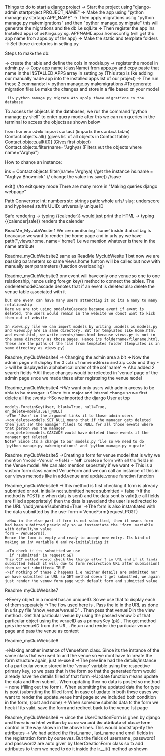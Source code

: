 >>>>>
Things to do to start a django project
-> Start the project using "django-admin startproject PROJECT_NAME"
-> Make the app using "python manage.py startapp APP_NAME"
-> Then apply migrations using "python manage.py makemigrations" and then "python manage.py migrate" this will generate the migrations and the db i.e sqlLite
-> Then register the app ins Installed apps of settings.py eg: APPNAME.apps.homeconfig (will get the app name from apps.py of the app)
-> Make the static and template folders
-> Set those directories in setting.py

>>>>>
Steps to make the db:

-> create the table and define the cols in models.py
-> register the model in admin.py
-> Copy app name (className) from apps.py and copy paste that name in the INSTALLED APPS array in setting.py (This step is like adding our manually made app into the installed apps list of our project)
-> The run these 2 commands:
     i> python manage.py makemigrations #To generate migration files i.e make the changes and store in a file based on your model

     ii> python manage.py migrate #to apply those migrations to the database
     
>>>>>
To access the objects in the databases, we run the command "python manage.py shell" to enter query mode
  after this we can run queries in the terminal to access the objects as shown below

  from home.models import contact (imports the contact table)
  Contact.objects.all() (gives list of all objects in Contact table)
  Contact.objects.all()[0] (Gives first object)
  Contact.objects.filter(name="Arghya) (Filters out the objects where name="Arghya")

  How to change an instance:

  ins = Contact.objects.filter(name="Arghya) //get the instance
  ins.name = "Arghya Bhowmick" // change the value
  ins.save() //save

  exit() //to exit query mode
  There are many more in "Making queries django webpage"

>>>>>
Path Converters:
int: numbers
str: strings
path: whole urls/
slug: underscore and hyphened stuffs
UUID: universally unique ID

>>>>>
Safe rendering
-> typing {{calender}} would just print the HTML
-> typing {{calender|safe}} renders the calender

>>>>>
ReadMe_MyclubWesite 1
      We are mentioning 'home' inside that url tag is beacause we want to render the home page and in urls.py we have path('',views.home, name='home') i.e we mention whatever is there in the name attribute

>>>>>
Readme_myClubWebsite2
    same as ReadMe MyclubWesite 1 but now we are passing parameters,so same views.home funtion will be called but now with manually sent parameters (function overloading)

>>>>>
Readme_myClubWebsite3
    one event will have only one venue so one to one relationship, hence using foreign key() method to connect the tables.
    The ondeletemodelCascade denotes that if an event is deleted also delete the venue table associated with it.

    but one event can have many users attendting it so its a many to many relationship
    Here we are not using ondeleteCascade because event if event is deleted, the users would remain in the website we donot want to kick them out of website

>>>>>
    In views.py file we can import models by writing .models as models.py and views.py are in same directory. But for templates like home.html and event.html, we write events/home.html because views.py is not in the same directory as those pages. Hence its foldername/filename.html. These are the paths of the file from templates folder (templates is in same directory as views.py)

>>>>>
Readme_myClubWebsite4
    -> Changing the admin area a bit
    -> Now the admin page will display the 3 cols of name address and zip code and they -> will be displayed in alphabetical order of the col 'name'
    -> Also added 2 search fields
    ->All these changes would be reflected in 'venue' page of the admin page since we made these after registering the venue model

>>>>>
Readme_myClubWebsite4
    ->We want only users with admin access to be able to be manager
    ->Since its a major and internal change so we first delete all the events
    ->So we imported the django User at top

    models.ForeignKey(User, blank=True, null=True, on_delete=models.SET_NULL)
    ->The 'User' in the argument links it to those admin users
    ->on_delete=models.SET_NULL means that if the manager gets deleted then just set the namager fileds to NULL for all those events where that person was the manager
    ->on_delete=models.CASCADE would have deleted those events if the manager got deleted
    Note* Since its a change to our models.py file so we need to do 'python manage.py makemigrations' and 'python manage.py migrate'

>>>>>
Readme_myClubWebsite5
    ->Creating a form for venue model that is why we mention 'model=Venue'
    ->fields = '__all__' creates a form with all the fields in the Venue model. We can also mention seperately if we want
    -> This is a vustom form class named VenueForm and we can call an instance of this in our views methods like in add_venue and update_venue function function

>>>>>
Readme_myClubWebsite6
    ->This method is first checking if form is already submitted or not, initially not submitted hence submitted = false
    ->If the method is POST(i.e when data is sent) and the data sent is valid(i.e all fields are filled appropriately) then the data is saved and the user is redirected to the URL '/add_venue?submitted=True'
    ->The form is also instantiated with the data submitted by the user 
    form = VenueForm(request.POST)

    ->Now in the else part if form is not submitted, then it means form had been submitted previously so we instantiate the 'form' variable with default/no value 
    form = VenueForm(). 
    Hence the form is empty and ready to accept new entry. Its kind of making an int variable 0 and re-initializing it
    
    ->To check if its submitted we use 
      if 'submitted' in request.GET
    This GET method would check the things after ? in URL and if it finds submitted (which it will due to form redirection URL after submission) then we set submitted= TRUE
    ->If nothing of these 2 happens i.e neither details are submitted nor we have submitted in URL so GET method doesn't get submitted, we again just render the venuw form page with default form and submitted value

>>>>>
Readme_myClubWebsite7

->Every object in a model has an uniqueID. So we use that to display each of them seperately
->The flow used here is
   . Pass the id in the URL as done in urls.py file "show_venue/venueID"
   . Then pass that venueID in the view method
   . Get that particular venue by using the passed venuwID of that particular object using the venueID as a primaryKey (pk)
   . The get method gets the venueID from the URL 
   . Return and render the particular venue page and pass the venue as context

>>>>>
Readme_myClubWebsite8

->Making another instance of Venueform class. Since its the instance of the same class that we used to add the venue so we dont have to create the form structure again, just re-use it
->The prev line had the details/instance of a particular venue stored in the 'venue' variable using the respective primary key, so we pass that in the form so that the generated form would already have the details filled of that form
->Update function means update the data and then submit
  . When updating then no data is posted so method = none (filling out the form)
  . When submitting the updated data the for type is post (submitting the filled form)
  In case of update in both these cases we want to render the update_venue html page so we included both condition in the form, (post and none)
-> When someone submits data to the form we heck if its valid, save the form and redirect back to the venue list page

Readme_myClubWebsite9
-> since the UserCreationForm is given by django and there is no html written by us so we add the attribute of class=form-control in the way shown in the above lines. This would bootstrap-ify the attributes
-> We had added the first_name , last_name and email fields in the registration form by ourselves. But the fields of username , password1 and password2 are auto given by UserCreationForm class so to add attributes to them we need to do it inside the in__it() method as shown

